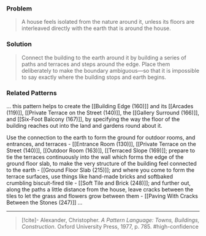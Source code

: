 ### Problem
>A house feels isolated from the nature around it, unless its floors are interleaved directly with the earth that is around the house.

### Solution
>Connect the building to the earth around it by building a series of paths and terraces and steps around the edge. Place them deliberately to make the boundary ambiguous—so that it is impossible to say exactly where the building stops and earth begins.

### Related Patterns
... this pattern helps to create the [[Building Edge (160)]] and its [[Arcades (119)]], [[Private Terrace on the Street (140)]], the [[Gallery Surround (166)]], and [[Six-Foot Balcony (167)]], by specifying the way the floor of the building reaches out into the land and gardens round about it.

Use the connection to the earth to form the ground for outdoor rooms, and entrances, and terraces - [[Entrance Room (130)]], [[Private Terrace on the Street (140)]], [[Outdoor Room (163)]], [[Terraced Slope (169)]]; prepare to tie the terraces continuously into the wall which forms the edge of the ground floor slab, to make the very structure of the building feel connected to the earth - [[Ground Floor Slab (215)]]; and where you come to form the terrace surfaces, use things like hand-made bricks and softbaked crumbling biscuit-fired tile - [[Soft Tile and Brick (248)]]; and further out, along the paths a little distance from the house, leave cracks between the tiles to let the grass and flowers grow between them - [[Paving With Cracks Between the Stones (247)]] ...

---
> [!cite]- Alexander, Christopher. _A Pattern Language: Towns, Buildings, Construction_. Oxford University Press, 1977, p. 785.
> #high-confidence 